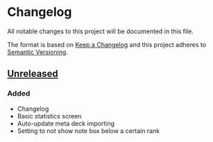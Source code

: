# Changelog
All notable changes to this project will be documented in this file.

The format is based on [Keep a Changelog](http://keepachangelog.com/en/1.0.0/)
and this project adheres to [Semantic Versioning](http://semver.org/spec/v2.0.0.html).

## [Unreleased]
### Added
- Changelog
- Basic statistics screen
- Auto-update meta deck importing
- Setting to not show note box below a certain rank

[Unreleased]: https://github.com/andburn/hdt-plugin-endgame/compare/v1.0.0...HEAD
